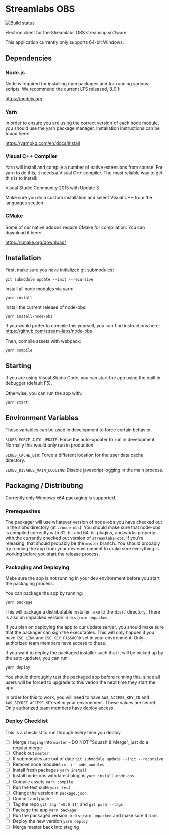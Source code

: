 # Streamlabs OBS

[![Build status](https://ci.appveyor.com/api/projects/status/xxn8immagev9o1fd/branch/staging?svg=true)](https://ci.appveyor.com/project/Streamlabs/streamlabs-obs)

Electron client for the Streamlabs OBS streaming software.

This application currently only supports 64-bit Windows.

## Dependencies

### Node.js

Node is required for installing npm packages and for running
various scripts.  We recommend the current LTS released, 8.9.1:

https://nodejs.org

### Yarn

In order to ensure you are using the correct version of each
node module, you should use the yarn package manager.
Installation instructions can be found here:

https://yarnpkg.com/en/docs/install

### Visual C++ Compiler

Yarn will install and compile a number of native extensions from
source.  For yarn to do this, it needs a Visual C++ compiler.  The
most reliable way to get this is to install:

Visual Studio Community 2015 with Update 3

Make sure you do a custom installation and select Visual C++ from
the languages section.

### CMake

Some of our native addons require CMake for compilation.  You can
download it here:

https://cmake.org/download/

## Installation

First, make sure you have initialized git submodules:

```
git submodule update --init --recursive
```

Install all node modules via yarn:

```
yarn install
```

Install the current release of node-obs:

```
yarn install-node-obs
```

If you would prefer to compile this yourself, you can find instructions here:
https://github.com/stream-labs/node-obs

Then, compile assets with webpack:

```
yarn compile
```

## Starting

If you are using Visual Studio Code, you can start the app
using the built in debugger (default F5).

Otherwise, you can run the app with:

```
yarn start
```

## Environment Variables

These variables can be used in development to force certain behavior.

`SLOBS_FORCE_AUTO_UPDATE`: Force the auto-updater to run in development. Normally
this would only run in production.

`SLOBS_CACHE_DIR`: Force a different location for the user data cache directory.

`SLOBS_DISABLE_MAIN_LOGGING`: Disable javascript logging in the main process.

## Packaging / Distributing

Currently only Windows x64 packaging is supported.

### Prerequesites

The packager will use whatever version of node-obs you have
checked out in the slobs directory (at `./node-obs`).  You
should make sure that node-obs is compiled correctly with 32-bit
and 64-bit plugins, and works properly with the currently checked
out version of `streamlabs-obs`.  If you're releasing, that should
probably be the `master` branch.  You should probably try running
the app from your dev environment to make sure everything is
working before you start the release process.

### Packaging and Deploying

Make sure the app is not running in your dev environment
before you start the packaging process.

You can package the app by running:

```
yarn package
```

This will package a distributable installer `.exe` to the `dist/`
directory.  There is also an unpacked version in `dist/win-unpacked`.

If you plan on deploying the app to our update server, you should make
sure that the packager can sign the executables.
This will only happen if you have `CSC_LINK` and `CSC_KEY_PASSWORD`
set in your environment.  Only authorized team members have access to these.

If you want to deploy the packaged installer such that it will be
picked up by the auto-updater, you can run:

```
yarn deploy
```

You should thoroughly test the packaged app before running this, since
all users will be forced to upgrade to this verion the next time they
start the app.

In order for this to work, you will need to have `AWS_ACCESS_KEY_ID`
and `AWS_SECRET_ACCESS_KEY` set in your environment. These values
are secret. Only authorized team members have deploy access.

### Deploy Checklist

This is a checklist to run through every time you deploy.

- [ ] Merge `staging` into `master` - DO NOT "Squash & Merge", just do a regular merge
- [ ] Check out `master`
- [ ] If submodules are out of date `git submodule update --init --recursive`
- [ ] Remove node modules `rm -rf node_modules`
- [ ] Install fresh packages `yarn install`
- [ ] Install node-obs with latest plugins `yarn install-node-obs`
- [ ] Compile assets `yarn compile`
- [ ] Run the test suite `yarn test`
- [ ] Change the version in `package.json`
- [ ] Commit and push
- [ ] Tag the repo `git tag 'v0.0.11'` and `git push --tags`
- [ ] Package the app `yarn package`
- [ ] Run the packaged version in `dist/win-unpacked` and make sure it runs
- [ ] Deploy the new version `yarn deploy`
- [ ] Merge master back into staging
